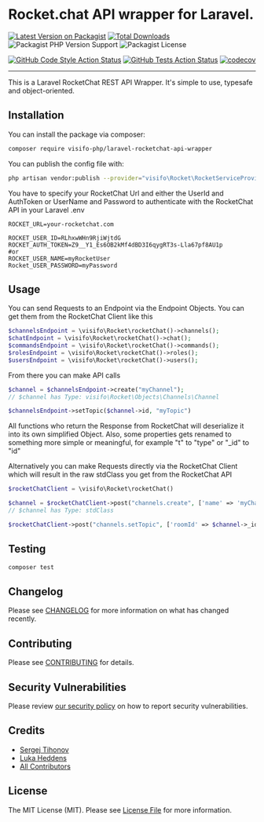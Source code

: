 # Rocket.chat API wrapper for Laravel.

[![Latest Version on Packagist](https://img.shields.io/packagist/v/visifo-php/laravel-rocketchat-api-wrapper.svg?style=flat-square)](https://packagist.org/packages/visifo-php/laravel-rocketchat-api-wrapper?include_prereleases)
[![Total Downloads](https://img.shields.io/packagist/dt/visifo-php/laravel-rocketchat-api-wrapper.svg?style=flat-square)](https://packagist.org/packages/visifo-php/laravel-rocketchat-api-wrapper)
![Packagist PHP Version Support](https://img.shields.io/packagist/php-v/visifo-php/laravel-rocketchat-api-wrapper)
![Packagist License](https://img.shields.io/packagist/l/visifo-php/laravel-rocketchat-api-wrapper)

[![GitHub Code Style Action Status](https://img.shields.io/github/workflow/status/visifo-php/laravel-rocketchat-api-wrapper/Check%20&%20fix%20styling?label=code%20style)](https://github.com/visifo-php/laravel-rocketchat-api-wrapper/actions?query=workflow%3A"Check+%26+fix+styling"+branch%3Amain)
[![GitHub Tests Action Status](https://img.shields.io/github/workflow/status/visifo-php/laravel-rocketchat-api-wrapper/run-tests?label=tests)](https://github.com/visifo-php/laravel-rocketchat-api-wrapper/actions?query=workflow%3Arun-tests+branch%3Amain)
[![codecov](https://codecov.io/gh/visifo-php/laravel-rocketchat-api-wrapper/branch/main/graph/badge.svg?token=0L9OG0PM9L)](https://codecov.io/gh/visifo-php/laravel-rocketchat-api-wrapper)

---

This is a Laravel RocketChat REST API Wrapper. It's simple to use, typesafe and object-oriented.

## Installation

You can install the package via composer:

```bash
composer require visifo-php/laravel-rocketchat-api-wrapper
```

You can publish the config file with:

```bash
php artisan vendor:publish --provider="visifo\Rocket\RocketServiceProvider" --tag="laravel-rocketchat-api-wrapper-config"
```

You have to specify your RocketChat Url and either the UserId and AuthToken or UserName and Password to authenticate
with the RocketChat API in your Laravel .env

```dotenv
ROCKET_URL=your-rocketchat.com

ROCKET_USER_ID=RLhxwWHn9RjiWjtdG
ROCKET_AUTH_TOKEN=Z9__Y1_Es6OB2kMf4dBD3I6qygRT3s-Lla67pf8AU1p
#or
ROCKET_USER_NAME=myRocketUser
Rocket_USER_PASSWORD=myPassword
```

## Usage

You can send Requests to an Endpoint via the Endpoint Objects. You can get them from the RocketChat Client like this

```php
$channelsEndpoint = \visifo\Rocket\rocketChat()->channels();
$chatEndpoint = \visifo\Rocket\rocketChat()->chat();
$commandsEndpoint = \visifo\Rocket\rocketChat()->commands();
$rolesEndpoint = \visifo\Rocket\rocketChat()->roles();
$usersEndpoint = \visifo\Rocket\rocketChat()->users();
```

From there you can make API calls

```php
$channel = $channelsEndpoint->create("myChannel");
// $channel has Type: visifo\Rocket\Objects\Channels\Channel

$channelsEndpoint->setTopic($channel->id, "myTopic")
```

All functions who return the Response from RocketChat will deserialize it into its own simplified Object. Also, some properties gets renamed to something more simple or meaningful,
for example "t" to "type" or "_id" to "id"

Alternatively you can make Requests directly via the RocketChat Client which will result in the raw stdClass you get
from the RocketChat API

```php
$rocketChatClient = \visifo\Rocket\rocketChat()

$channel = $rocketChatClient->post("channels.create", ['name' => 'myChannel']);
// $channel has Type: stdClass

$rocketChatClient->post("channels.setTopic", ['roomId' => $channel->_id, 'topic' => 'myTopic'])
```

## Testing

```bash
composer test
```

## Changelog

Please see [CHANGELOG](CHANGELOG.md) for more information on what has changed recently.

## Contributing

Please see [CONTRIBUTING](.github/CONTRIBUTING.md) for details.

## Security Vulnerabilities

Please review [our security policy](../../security/policy) on how to report security vulnerabilities.

## Credits

- [Sergej Tihonov](https://github.com/Sergej-Tihonov)
- [Luka Heddens](https://github.com/frschi)
- [All Contributors](../../contributors)

## License

The MIT License (MIT). Please see [License File](LICENSE.md) for more information.
